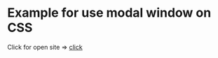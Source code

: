 # Example for use modal window on CSS

Click for open site => [click](https://artemkimi.github.io/Modal-window-on-CSS/#header)
